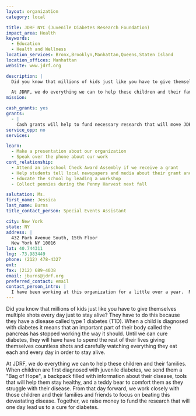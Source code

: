 ```yaml
---
layout: organization
category: local

title: JDRF NYC (Juvenile Diabetes Research Foundation)
impact_area: Health
keywords: 
  - Education
  - Health and Wellness
location_services: Bronx,Brooklyn,Manhattan,Queens,Staten Island
location_offices: Manhattan
website: www.jdrf.org

description: |
  Did you know that millions of kids just like you have to give themselves multiple shots every day just to stay alive?  They have to do this because they have a disease called type 1 diabetes (T1D).  When a child is diagnosed with diabetes it means that an important part of their body called the pancreas has stopped working the way it should.  Until we can cure diabetes, they will have have to spend the rest of their lives giving themselves countless shots and carefully watching everything they eat each and every day in order to stay alive.  

  At JDRF, we do everything we can to help these children and their families.  When children are first diagnosed with juvenile diabetes, we send them a "Bag of Hope", a backpack filled with information about their disease, tools that will help them stay healthy, and a teddy bear to comfort them as they struggle with their disease.   From that day forward, we work closely with those children and their families and friends to focus on beating this devastating disease.  Together, we raise money to fund the research that will one day lead us to a cure for diabetes.
mission: 

cash_grants: yes
grants: 
  - |
    Cash grants will help to fund necessary research that will move JDRF closer to finding a cure for diabetes and its complications.
service_opp: no
services: 

learn: 
  - Make a presentation about our organization
  - Speak over the phone about our work
cont_relationship: 
  - Attend an in-school Check Award Assembly if we receive a grant
  - Help students tell local newspapers and media about their grant and/or project with us
  - Educate the school by leading a workshop
  - Collect pennies during the Penny Harvest next fall

salutation: Ms.
first_name: Jessica
last_name: Burns
title_contact_person: Special Events Assistant

city: New York
state: NY
address: |
  432 Park Avenue South, 15th Floor  
  New York NY 10016
lat: 40.744311
lng: -73.983449
phone: (212) 478-4327
ext: 
fax: (212) 689-4038
email: jburns@jdrf.org
preferred_contact: email
contact_person_intro: |
  I have been working at this organization for a little over a year.  My job is to help students learn about what juvenile diabetes is and how they can help us find a cure.  I would love to come out to your school to teach you and your friends about diabetes and how each of your pennies can take us a step closer to a cure.
---
```

Did you know that millions of kids just like you have to give themselves multiple shots every day just to stay alive?  They have to do this because they have a disease called type 1 diabetes (T1D).  When a child is diagnosed with diabetes it means that an important part of their body called the pancreas has stopped working the way it should.  Until we can cure diabetes, they will have have to spend the rest of their lives giving themselves countless shots and carefully watching everything they eat each and every day in order to stay alive.  

At JDRF, we do everything we can to help these children and their families.  When children are first diagnosed with juvenile diabetes, we send them a "Bag of Hope", a backpack filled with information about their disease, tools that will help them stay healthy, and a teddy bear to comfort them as they struggle with their disease.   From that day forward, we work closely with those children and their families and friends to focus on beating this devastating disease.  Together, we raise money to fund the research that will one day lead us to a cure for diabetes.